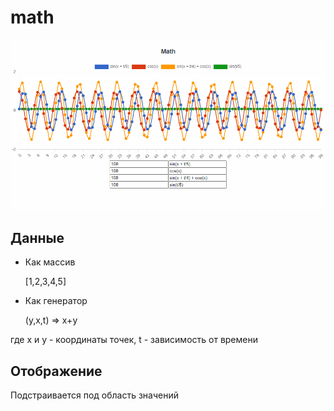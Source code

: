 # math

![demo](1.gif)

## Данные

- Как массив

    [1,2,3,4,5]  

- Как генератор

  (y,x,t) => x+y

где x и y - координаты точек, t - зависимость от времени

## Отображение

Подстраивается под область значений